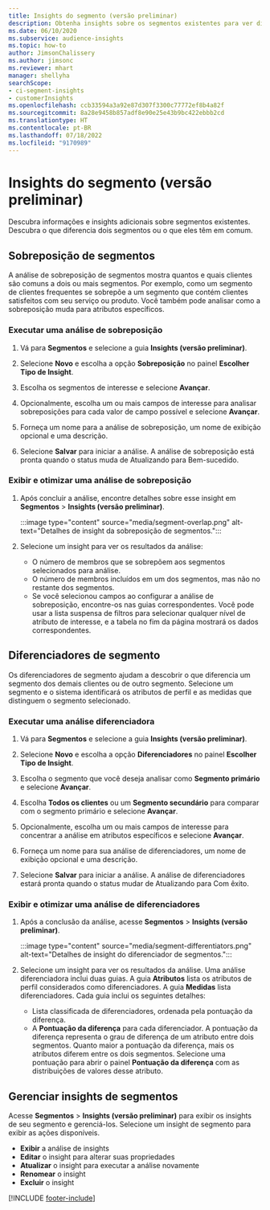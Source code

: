 ```yaml
---
title: Insights do segmento (versão preliminar)
description: Obtenha insights sobre os segmentos existentes para ver diferenças e semelhanças.
ms.date: 06/10/2020
ms.subservice: audience-insights
ms.topic: how-to
author: JimsonChalissery
ms.author: jimsonc
ms.reviewer: mhart
manager: shellyha
searchScope:
- ci-segment-insights
- customerInsights
ms.openlocfilehash: ccb33594a3a92e87d307f3300c77772ef8b4a82f
ms.sourcegitcommit: 8a28e9458b857adf8e90e25e43b9bc422ebbb2cd
ms.translationtype: HT
ms.contentlocale: pt-BR
ms.lasthandoff: 07/18/2022
ms.locfileid: "9170989"
---
```

# <a name="segment-insights-preview"></a>Insights do segmento (versão preliminar)

Descubra informações e insights adicionais sobre segmentos existentes. Descubra o que diferencia dois segmentos ou o que eles têm em comum.

## <a name="segment-overlap"></a>Sobreposição de segmentos

A análise de sobreposição de segmentos mostra quantos e quais clientes são comuns a dois ou mais segmentos. Por exemplo, como um segmento de clientes frequentes se sobrepõe a um segmento que contém clientes satisfeitos com seu serviço ou produto.
Você também pode analisar como a sobreposição muda para atributos específicos.

### <a name="run-an-overlap-analysis"></a>Executar uma análise de sobreposição

1. Vá para **Segmentos** e selecione a guia **Insights (versão preliminar)**.

1. Selecione **Novo** e escolha a opção **Sobreposição** no painel **Escolher Tipo de Insight**.

1. Escolha os segmentos de interesse e selecione **Avançar**.

1. Opcionalmente, escolha um ou mais campos de interesse para analisar sobreposições para cada valor de campo possível e selecione **Avançar**.

1. Forneça um nome para a análise de sobreposição, um nome de exibição opcional e uma descrição.

1. Selecione **Salvar** para iniciar a análise. A análise de sobreposição está pronta quando o status muda de Atualizando para Bem-sucedido.

### <a name="view-and-optimize-an-overlap-analysis"></a>Exibir e otimizar uma análise de sobreposição

1. Após concluir a análise, encontre detalhes sobre esse insight em **Segmentos** > **Insights (versão preliminar)**.

   :::image type="content" source="media/segment-overlap.png" alt-text="Detalhes de insight da sobreposição de segmentos.":::

1. Selecione um insight para ver os resultados da análise:

   - O número de membros que se sobrepõem aos segmentos selecionados para análise.
   - O número de membros incluídos em um dos segmentos, mas não no restante dos segmentos.
   - Se você selecionou campos ao configurar a análise de sobreposição, encontre-os nas guias correspondentes. Você pode usar a lista suspensa de filtros para selecionar qualquer nível de atributo de interesse, e a tabela no fim da página mostrará os dados correspondentes.

## <a name="segment-differentiators"></a>Diferenciadores de segmento

Os diferenciadores de segmento ajudam a descobrir o que diferencia um segmento dos demais clientes ou de outro segmento. Selecione um segmento e o sistema identificará os atributos de perfil e as medidas que distinguem o segmento selecionado.

### <a name="run-a-differentiator-analysis"></a>Executar uma análise diferenciadora

1. Vá para **Segmentos** e selecione a guia **Insights (versão preliminar)**.

1. Selecione **Novo** e escolha a opção **Diferenciadores** no painel **Escolher Tipo de Insight**.

1. Escolha o segmento que você deseja analisar como **Segmento primário** e selecione **Avançar**.

1. Escolha **Todos os clientes** ou um **Segmento secundário** para comparar com o segmento primário e selecione **Avançar**.

1. Opcionalmente, escolha um ou mais campos de interesse para concentrar a análise em atributos específicos e selecione **Avançar**.

1. Forneça um nome para sua análise de diferenciadores, um nome de exibição opcional e uma descrição.

1. Selecione **Salvar** para iniciar a análise. A análise de diferenciadores estará pronta quando o status mudar de Atualizando para Com êxito.

### <a name="view-and-optimize-a-differentiators-analysis"></a>Exibir e otimizar uma análise de diferenciadores

1. Após a conclusão da análise, acesse **Segmentos** > **Insights (versão preliminar)**.

   :::image type="content" source="media/segment-differentiators.png" alt-text="Detalhes de insight do diferenciador de segmentos.":::

1. Selecione um insight para ver os resultados da análise. Uma análise diferenciadora inclui duas guias. A guia **Atributos** lista os atributos de perfil considerados como diferenciadores. A guia **Medidas** lista diferenciadores. Cada guia inclui os seguintes detalhes:

   - Lista classificada de diferenciadores, ordenada pela pontuação da diferença.
   - A **Pontuação da diferença** para cada diferenciador. A pontuação da diferença representa o grau de diferença de um atributo entre dois segmentos. Quanto maior a pontuação da diferença, mais os atributos diferem entre os dois segmentos. Selecione uma pontuação para abrir o painel **Pontuação da diferença** com as distribuições de valores desse atributo.

## <a name="manage-segment-insights"></a>Gerenciar insights de segmentos

Acesse **Segmentos** > **Insights (versão preliminar)** para exibir os insights de seu segmento e gerenciá-los. Selecione um insight de segmento para exibir as ações disponíveis.

- **Exibir** a análise de insights
- **Editar** o insight para alterar suas propriedades
- **Atualizar** o insight para executar a análise novamente
- **Renomear** o insight
- **Excluir** o insight

[!INCLUDE [footer-include](includes/footer-banner.md)]
